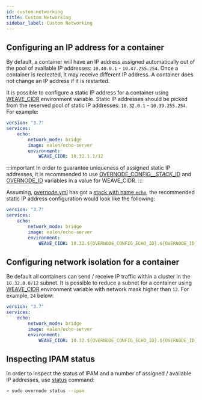 ```yaml
---
id: custom-networking
title: Custom Networking
sidebar_label: Custom Networking
---
```


## Configuring an IP address for a container

By default, a container will have an IP address assigned automatically out of the pool of available IP addresses: `10.40.0.1` - `10.47.255.254`. Once a container is recreated, it may receive different IP address. A container does not change an IP address if it is restarted.

It is possible to configure a static IP address for a container using [WEAVE_CIDR](docker-compose-yml-file-description#weave_cidr) environment variable. Static IP addresses should be picked from the reserved pool of static IP addresses: `10.32.0.1` - `10.39.255.254`. For example:

```yml
version: "3.7"
services:
    echo:
        network_mode: bridge
        image: ealen/echo-server
        environment:
            WEAVE_CIDR: 10.32.1.1/12
```

:::important
In order to guarantee uniqueness of assigned static IP addresses, it is recommended to use [OVERNODE_CONFIG__*STACK*_ID](docker-compose-yml-file-description#overnode_config__stack_id) and [OVERNODE_ID](docker-compose-yml-file-description#overnode_id) variables in a value for WEAVE_CIDR.
:::

Assuming, [overnode.yml](overnode-yml-file-description) has got a [stack with name `echo`](managing-containers-workflow#launching-a-service), the recommended static IP address configuration would look like the following:

```yml
version: "3.7"
services:
    echo:
        network_mode: bridge
        image: ealen/echo-server
        environment:
            WEAVE_CIDR: 10.32.${OVERNODE_CONFIG_ECHO_ID}.${OVERNODE_ID}/12
```

## Configuring network isolation for a container

Be default all containers can send / receive IP traffic within a cluster in the `10.32.0.0/12` subnet.
It is possible to reduce a subnet for a container using [WEAVE_CIDR](docker-compose-yml-file-description#weave_cidr) environment variable with network mask higher than `12`. For example, `24` below:

```yml
version: "3.7"
services:
    echo:
        network_mode: bridge
        image: ealen/echo-server
        environment:
            WEAVE_CIDR: 10.32.${OVERNODE_CONFIG_ECHO_ID}.${OVERNODE_ID}/24
```

## Inspecting IPAM status

In order to inspect the status of IPAM and a number of assigned / available IP addresses, use [status](cli-reference/status) command:

```bash
> sudo overnode status --ipam
```
